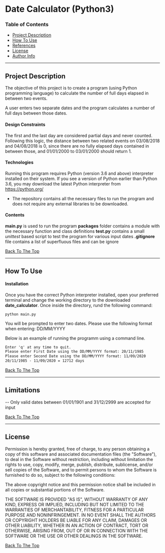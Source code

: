 # Date Calculator (Python3)

### Table of Contents

- [Project Description](#description)
- [How To Use](#how-to-use)
- [References](#references)
- [License](#license)
- [Author Info](#author-info)

---

## Project Description

The objective of this project is to create a program (using Python programming language) 
to calculate the number of full days elapsed in between two events. 

A user enters two separate dates and the program calculates a number of full days between those dates.

#### Design Constraints
The first and the last day are considered partial days and never counted. Following this
logic, the distance between two related events on 03/08/2018 and 04/08/2018 is 0,
since there are no fully elapsed days contained in between those, and 01/01/2000 to
03/01/2000 should return 1.

#### Technologies

Running this program requires Python (version 3.6 and above) interpreter installed 
on their system. If you see a version of Python earlier than Python 3.6, you
may download the latest Python interpreter from https://python.org/

- The repository contains all the necessary files to run the program and 
does not require any external libraries to be downloaded.

#### Contents

**main.py** is used to run the program 
**packages** folder contains a module with the necessary function and class definitions
**test.py** contains a small *unittest* based script to test the program for various input dates
**.gitignore** file contains a list of superfluous files and can be ignore

[Back To The Top](#read-me-template)

---

## How To Use

#### Installation
Once you have the correct Python interpreter installed, open your preferred terminal and change the working directory to the downloaded **date_calculator**.
Once inside the directory, rund the following command:

```
python main.py
```
You will be prompted to enter two dates. Please use the following format when entering: DD/MM/YYYY

Below is an example of running the programm using a command line.
```html
Enter 'q' at any time to quit.
Please enter First Date using the DD/MM/YYYY format: 20/11/1985
Please enter Second Date using the DD/MM/YYYY format: 11/09/2020
20/11/1985 - 11/09/2020 = 12712 days
```
[Back To The Top](#read-me-template)

---

## Limitations
-- Only valid dates between 01/01/1901 and 31/12/2999 are accepted for input


[Back To The Top](#read-me-template)

---

## License

Permission is hereby granted, free of charge, to any person obtaining a copy
of this software and associated documentation files (the "Software"), to deal
in the Software without restriction, including without limitation the rights
to use, copy, modify, merge, publish, distribute, sublicense, and/or sell
copies of the Software, and to permit persons to whom the Software is
furnished to do so, subject to the following conditions:

The above copyright notice and this permission notice shall be included in all
copies or substantial portions of the Software.

THE SOFTWARE IS PROVIDED "AS IS", WITHOUT WARRANTY OF ANY KIND, EXPRESS OR
IMPLIED, INCLUDING BUT NOT LIMITED TO THE WARRANTIES OF MERCHANTABILITY,
FITNESS FOR A PARTICULAR PURPOSE AND NONINFRINGEMENT. IN NO EVENT SHALL THE
AUTHORS OR COPYRIGHT HOLDERS BE LIABLE FOR ANY CLAIM, DAMAGES OR OTHER
LIABILITY, WHETHER IN AN ACTION OF CONTRACT, TORT OR OTHERWISE, ARISING FROM,
OUT OF OR IN CONNECTION WITH THE SOFTWARE OR THE USE OR OTHER DEALINGS IN THE
SOFTWARE.

[Back To The Top](#read-me-template)